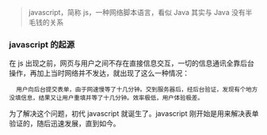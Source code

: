 > javascript，简称 js，一种网络脚本语言，看似 Java 其实与 Java 没有半毛钱的关系

### javascript 的起源
在 js 出现之前，网页与用户之间不存在直接信息交互，一切的信息通讯全靠后台操作，再加上当时网络并不发达，就出现了这么一种情况：
```text
  用户向后台提交表单，由于网速慢等了十几分钟。交到服务器后，经后台验证，发现有个地方没填信息，结果又让用户重填并等了十几分钟。效率极低，用户体验极差。
```
为了解决这个问题，初代 javascript 就诞生了。javascript 刚开始是用来解决表单验证的，随后迅速发展，直到如今。

